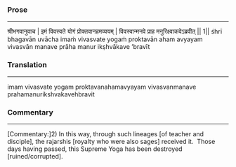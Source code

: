 ### Prose 
 --- 
श्रीभगवानुवाच |
इमं विवस्वते योगं प्रोक्तवानहमव्ययम् |
विवस्वान्मनवे प्राह मनुरिक्ष्वाकवेऽब्रवीत् || 1||
śhrī bhagavān uvācha
imaṁ vivasvate yogaṁ proktavān aham avyayam
vivasvān manave prāha manur ikṣhvākave ’bravīt

### Translation 
 --- 
imam vivasvate yogam proktavanahamavyayam vivasvanmanave prahamanurikshvakavehbravit

### Commentary 
 --- 
[Commentary:]2) In this way, through such lineages [of teacher and disciple], the rajarshis [royalty who were also sages] received it.  Those days having passed, this Supreme Yoga has been destroyed [ruined/corrupted].